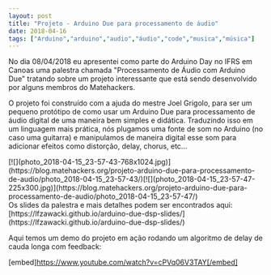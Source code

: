 ```yaml
---
layout: post
title: "Projeto - Arduino Due para processamento de áudio"
date: 2018-04-16
tags: ["Arduino","arduino","audio","áudio","code","musica","música"]
---
```


No dia 08/04/2018 eu apresentei como parte do Arduino Day no IFRS em Canoas uma palestra chamada "Processamento de Áudio com Arduino Due" tratando sobre um projeto interessante que está sendo desenvolvido por alguns membros do Matehackers.

O projeto foi construído com a ajuda do mestre Joel Grigolo, para ser um pequeno protótipo de como usar um Arduino Due para processamento de áudio digital de uma maneira bem simples e didática. Traduzindo isso em um linguagem mais prática, nós plugamos uma fonte de som no Arduino (no caso uma guitarra) e manipulamos de maneira digital esse som para adicionar efeitos como distorção, delay, chorus, etc...
<div class="aligncenter">[![](photo_2018-04-15_23-57-43-768x1024.jpg)](https://blog.matehackers.org/projeto-arduino-due-para-processamento-de-audio/photo_2018-04-15_23-57-43/)[![](photo_2018-04-15_23-57-47-225x300.jpg)](https://blog.matehackers.org/projeto-arduino-due-para-processamento-de-audio/photo_2018-04-15_23-57-47/)</div>
Os slides da palestra e mais detalhes podem ser encontrados aqui: [https://lfzawacki.github.io/arduino-due-dsp-slides/](https://lfzawacki.github.io/arduino-due-dsp-slides/)

Aqui temos um demo do projeto em ação rodando um algoritmo de delay de cauda longa com feedback:

[embed]https://www.youtube.com/watch?v=cPVq06V3TAY[/embed]